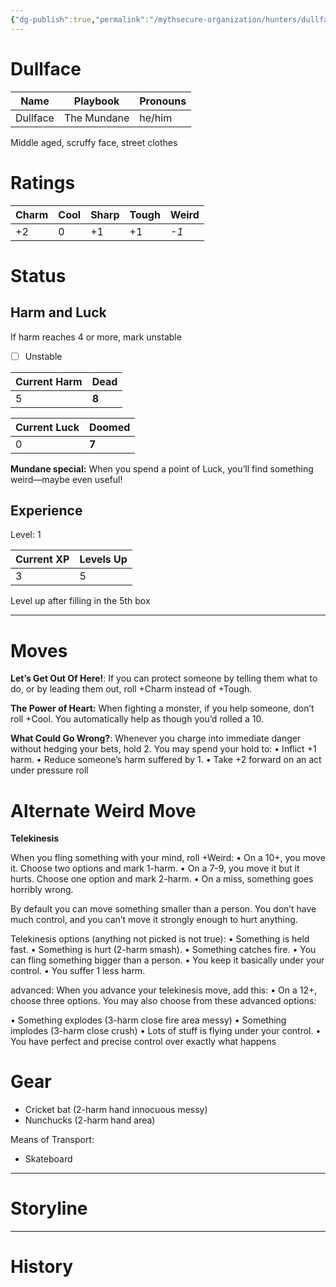 ```yaml
---
{"dg-publish":true,"permalink":"/mythsecure-organization/hunters/dullface/","noteIcon":"","created":"2024-08-16T16:52:26.000-04:00","updated":"2025-01-07T22:41:33.825-05:00"}
---
```


# Dullface

| Name     | Playbook    | Pronouns |
| -------- | ----------- | -------- |
| Dullface | The Mundane | he/him   |

Middle aged, scruffy face, street clothes

# Ratings

| Charm | Cool | Sharp | Tough | Weird |
| ----- | ---- | ----- | ----- | ----- |
| +2    | 0    | +1    | +1    | _-1_  |

# Status
## Harm and Luck
If harm reaches 4 or more, mark unstable

- [ ] Unstable

| Current Harm | Dead  |
| ------------ | ----- |
| 5            | **8** |

| Current Luck | Doomed |
| ------------ | ------ |
| 0            | **7**  |

**Mundane special:** When you spend a point of Luck, you’ll find something weird—maybe even useful!

## Experience

Level: 1

| Current XP | Levels Up |
| ---------- | --------- |
| 3          | 5         |

Level up after filling in the 5th box


---

# Moves

**Let’s Get Out Of Here!**: If you can protect someone by telling them what to do, or by leading them out, roll +Charm instead of +Tough.

**The Power of Heart:** When fighting a monster, if you help someone, don’t roll +Cool. You automatically help as though you’d rolled a 10.

**What Could Go Wrong?**: Whenever you charge into immediate danger without hedging your bets, hold 2. You may spend your hold to: • Inflict +1 harm. • Reduce someone’s harm suffered by 1. • Take +2 forward on an act under pressure roll

# Alternate Weird Move
**Telekinesis**

When you fling something with your mind, roll +Weird: 
• On a 10+, you move it. Choose two options and mark 1-harm.
• On a 7-9, you move it but it hurts. Choose one option and mark 2-harm. 
• On a miss, something goes horribly wrong. 

By default you can move something smaller than a person. You don’t have much control, and you can’t move it strongly enough to hurt anything. 

Telekinesis options (anything not picked is not true): 
• Something is held fast. 
• Something is hurt (2-harm smash). 
• Something catches fire. 
• You can fling something bigger than a person. • You keep it basically under your control.
• You suffer 1 less harm. 

advanced: When you advance your telekinesis move, add this:
• On a 12+, choose three options. You may also choose from these advanced options:

• Something explodes (3-harm close fire area messy) 
• Something implodes (3-harm close crush) • Lots of stuff is flying under your control. 
• You have perfect and precise control over exactly what happens


# Gear

- Cricket bat (2-harm hand innocuous messy)
- Nunchucks (2-harm hand area)

Means of Transport:
- Skateboard


--- 
# Storyline



---

# History